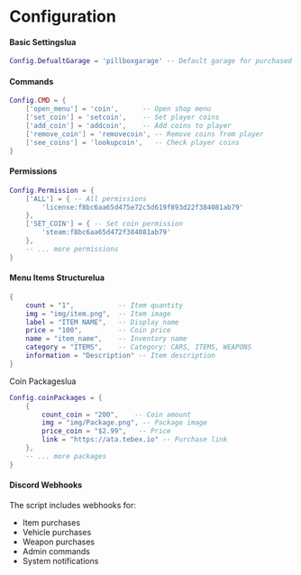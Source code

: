 # Configuration

#### Basic Settingslua

```lua
Config.DefualtGarage = 'pillboxgarage' -- Default garage for purchased vehicles
```

#### Commands

```lua
Config.CMD = {
    ['open_menu'] = 'coin',      -- Open shop menu
    ['set_coin'] = 'setcoin',    -- Set player coins
    ['add_coin'] = 'addcoin',    -- Add coins to player
    ['remove_coin'] = 'removecoin', -- Remove coins from player
    ['see_coins'] = 'lookupcoin',   -- Check player coins
}
```

#### Permissions

```lua
Config.Permission = {
    ['ALL'] = { -- All permissions
        'license:f8bc6aa65d475e72c5d619f893d22f384081ab79'
    },
    ['SET_COIN'] = { -- Set coin permission
        'steam:f8bc6aa65d472f384081ab79'
    },
    -- ... more permissions
}
```

#### Menu Items Structurelua

```lua
{
    count = "1",           -- Item quantity
    img = "img/item.png",  -- Item image
    label = "ITEM NAME",   -- Display name
    price = "100",         -- Coin price
    name = "item_name",    -- Inventory name
    category = "ITEMS",    -- Category: CARS, ITEMS, WEAPONS
    information = "Description" -- Item description
}
```

Coin Packageslua

```lua
Config.coinPackages = {
    {
        count_coin = "200",    -- Coin amount
        img = "img/Package.png", -- Package image
        price_coin = "$2.99",   -- Price
        link = "https://ata.tebex.io" -- Purchase link
    },
    -- ... more packages
}
```

#### Discord Webhooks

The script includes webhooks for:

* Item purchases
* Vehicle purchases
* Weapon purchases
* Admin commands
* System notifications
